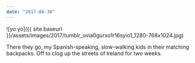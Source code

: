```yaml
---
date: "2017-08-30"
---
```


![yo yo]({{ site.baseurl }}/assets/images/2017/tumblr_ovia0gurxo1r16syio1_1280-768x1024.jpg)

There they go, my Spanish-speaking, slow-walking kids in their matching backpacks. Off to clog up the streets of Ireland for two weeks.
